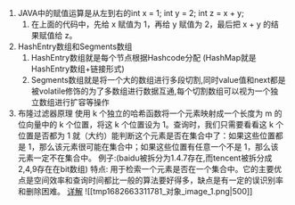 1. JAVA中的赋值运算是从左到右的int x = 1; int y = 2; int z = x + y;
	1. 在上面的代码中，先给 x 赋值为 1，再给 y 赋值为 2，最后把 x + y 的结果赋值给 z。
2. HashEntry数组和Segments数组
	1. HashEntry数组就是每个节点根据Hashcode分配  (HashMap就是HashEntry数组+链接形式)
	1. Segments数组就是将一个大的数组进行多段切割,同时value值和next都是被volatile修饰的为了多数组进行数据互通,每个切割数组可以视为一个独立数组进行扩容等操作
4. 布隆过滤器原理
	使用 k 个独立的哈希函数将一个元素映射成一个长度为 m 的位向量中的 k 个位置，将这 k 个位置设为 1。查询时，我们只需要看看这 k 个位置是否都为 1 就（大约）能判断这个元素是否在集合中了：如果这些位置都是 1，那么该元素很可能在集合中；如果这些位置有任意一个不是 1，那么该元素一定不在集合中。
	例子:(baidu被拆分为1.4.7存在,而tencent被拆分成2,4,9存在在bit数组)
	 特点: 用于检索一个元素是否在一个集合中。它的主要优点是空间效率和查询时间都比一般的算法要好得多，缺点是有一定的误识别率和删除困难。
	 [详解](https://zhuanlan.zhihu.com/p/43263751)
	 ![[tmp1682663311781_对象_image_1.png|500]]

